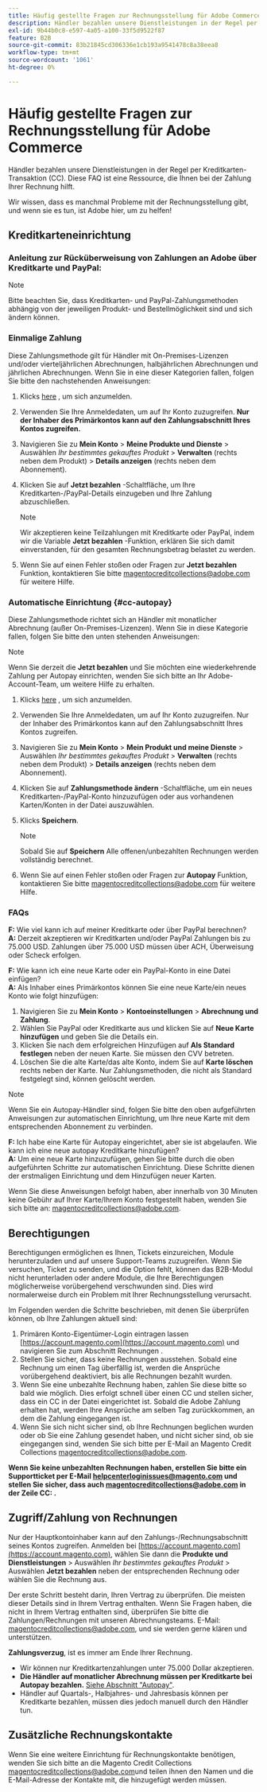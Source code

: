```yaml
---
title: Häufig gestellte Fragen zur Rechnungsstellung für Adobe Commerce
description: Händler bezahlen unsere Dienstleistungen in der Regel per Kreditkarten-Transaktion (CC). Diese FAQ ist eine Ressource, die Ihnen bei der Zahlung Ihrer Rechnung hilft.
exl-id: 9b44b0c8-e597-4a05-a100-33f5d9522f87
feature: B2B
source-git-commit: 83b21845cd306336e1cb193a9541478c8a38eea8
workflow-type: tm+mt
source-wordcount: '1061'
ht-degree: 0%

---
```


# Häufig gestellte Fragen zur Rechnungsstellung für Adobe Commerce

Händler bezahlen unsere Dienstleistungen in der Regel per Kreditkarten-Transaktion (CC). Diese FAQ ist eine Ressource, die Ihnen bei der Zahlung Ihrer Rechnung hilft.

Wir wissen, dass es manchmal Probleme mit der Rechnungsstellung gibt, und wenn sie es tun, ist Adobe hier, um zu helfen!

## Kreditkarteneinrichtung

### Anleitung zur Rücküberweisung von Zahlungen an Adobe über Kreditkarte und PayPal:

>[!NOTE]
>
>Bitte beachten Sie, dass Kreditkarten- und PayPal-Zahlungsmethoden abhängig von der jeweiligen Produkt- und Bestellmöglichkeit sind und sich ändern können.

### Einmalige Zahlung

Diese Zahlungsmethode gilt für Händler mit On-Premises-Lizenzen und/oder vierteljährlichen Abrechnungen, halbjährlichen Abrechnungen und jährlichen Abrechnungen. Wenn Sie in eine dieser Kategorien fallen, folgen Sie bitte den nachstehenden Anweisungen:

1. Klicks [here](https://account.magento.com/customer/account/login) , um sich anzumelden.

1. Verwenden Sie Ihre Anmeldedaten, um auf Ihr Konto zuzugreifen. **Nur der Inhaber des Primärkontos kann auf den Zahlungsabschnitt Ihres Kontos zugreifen.**

1. Navigieren Sie zu **Mein Konto** > **Meine Produkte und Dienste** > Auswählen *Ihr bestimmtes gekauftes Produkt* > **Verwalten** (rechts neben dem Produkt) > **Details anzeigen** (rechts neben dem Abonnement).

1. Klicken Sie auf **Jetzt bezahlen** -Schaltfläche, um Ihre Kreditkarten-/PayPal-Details einzugeben und Ihre Zahlung abzuschließen.

   >[!NOTE]
   >
   >Wir akzeptieren keine Teilzahlungen mit Kreditkarte oder PayPal, indem wir die Variable **Jetzt bezahlen** -Funktion, erklären Sie sich damit einverstanden, für den gesamten Rechnungsbetrag belastet zu werden.

1. Wenn Sie auf einen Fehler stoßen oder Fragen zur **Jetzt bezahlen** Funktion, kontaktieren Sie bitte [magentocreditcollections@adobe.com](mailto:magentocreditcollections@adobe.com) für weitere Hilfe.

### Automatische Einrichtung {#cc-autopay}

Diese Zahlungsmethode richtet sich an Händler mit monatlicher Abrechnung (außer On-Premises-Lizenzen). Wenn Sie in diese Kategorie fallen, folgen Sie bitte den unten stehenden Anweisungen:

>[!NOTE]
>
>Wenn Sie derzeit die **Jetzt bezahlen** und Sie möchten eine wiederkehrende Zahlung per Autopay einrichten, wenden Sie sich bitte an Ihr Adobe-Account-Team, um weitere Hilfe zu erhalten.

1. Klicks [here](https://account.magento.com/customer/account/login) , um sich anzumelden.

1. Verwenden Sie Ihre Anmeldedaten, um auf Ihr Konto zuzugreifen. Nur der Inhaber des Primärkontos kann auf den Zahlungsabschnitt Ihres Kontos zugreifen.

1. Navigieren Sie zu **Mein Konto** > **Mein Produkt und meine Dienste** > Auswählen *Ihr bestimmtes gekauftes Produkt* > **Verwalten** (rechts neben dem Produkt) > **Details anzeigen** (rechts neben dem Abonnement).

1. Klicken Sie auf **Zahlungsmethode ändern** -Schaltfläche, um ein neues Kreditkarten-/PayPal-Konto hinzuzufügen oder aus vorhandenen Karten/Konten in der Datei auszuwählen.

1. Klicks **Speichern**.

   >[!NOTE]
   >
   >Sobald Sie auf **Speichern** Alle offenen/unbezahlten Rechnungen werden vollständig berechnet.

1. Wenn Sie auf einen Fehler stoßen oder Fragen zur **Autopay** Funktion, kontaktieren Sie bitte [magentocreditcollections@adobe.com](mailto:magentocreditcollections@adobe.com) für weitere Hilfe.

### FAQs

**F:** Wie viel kann ich auf meiner Kreditkarte oder über PayPal berechnen?<br>
**A:** Derzeit akzeptieren wir Kreditkarten und/oder PayPal Zahlungen bis zu 75.000 USD. Zahlungen über 75.000 USD müssen über ACH, Überweisung oder Scheck erfolgen.

**F:** Wie kann ich eine neue Karte oder ein PayPal-Konto in eine Datei einfügen?<br>
**A:** Als Inhaber eines Primärkontos können Sie eine neue Karte/ein neues Konto wie folgt hinzufügen:

1. Navigieren Sie zu **Mein Konto** > **Kontoeinstellungen** > **Abrechnung und Zahlung**.
1. Wählen Sie PayPal oder Kreditkarte aus und klicken Sie auf **Neue Karte hinzufügen** und geben Sie die Details ein.
1. Klicken Sie nach dem erfolgreichen Hinzufügen auf **Als Standard festlegen** neben der neuen Karte. Sie müssen den CVV betreten.
1. Löschen Sie die alte Karte/das alte Konto, indem Sie auf **Karte löschen** rechts neben der Karte. Nur Zahlungsmethoden, die nicht als Standard festgelegt sind, können gelöscht werden.

>[!NOTE]
>
>Wenn Sie ein Autopay-Händler sind, folgen Sie bitte den oben aufgeführten Anweisungen zur automatischen Einrichtung, um Ihre neue Karte mit dem entsprechenden Abonnement zu verbinden.

**F:** Ich habe eine Karte für Autopay eingerichtet, aber sie ist abgelaufen. Wie kann ich eine neue autopay Kreditkarte hinzufügen?<br>
**A:** Um eine neue Karte hinzuzufügen, gehen Sie bitte durch die oben aufgeführten Schritte zur automatischen Einrichtung. Diese Schritte dienen der erstmaligen Einrichtung und dem Hinzufügen neuer Karten.

Wenn Sie diese Anweisungen befolgt haben, aber innerhalb von 30 Minuten keine Gebühr auf Ihrer Karte/Ihrem Konto festgestellt haben, wenden Sie sich bitte an: [magentocreditcollections@adobe.com](mailto:magentocreditcollections@adobe.com).


## Berechtigungen

Berechtigungen ermöglichen es Ihnen, Tickets einzureichen, Module herunterzuladen und auf unsere Support-Teams zuzugreifen. Wenn Sie versuchen, Ticket zu senden, und die Option fehlt, können das B2B-Modul nicht herunterladen oder andere Module, die Ihre Berechtigungen möglicherweise vorübergehend verschwunden sind. Dies wird normalerweise durch ein Problem mit Ihrer Rechnungsstellung verursacht.

Im Folgenden werden die Schritte beschrieben, mit denen Sie überprüfen können, ob Ihre Zahlungen aktuell sind:

1. Primären Konto-Eigentümer-Login eintragen lassen [https://account.magento.com](https://account.magento.com) und navigieren Sie zum Abschnitt Rechnungen .
1. Stellen Sie sicher, dass keine Rechnungen ausstehen. Sobald eine Rechnung um einen Tag überfällig ist, werden die Ansprüche vorübergehend deaktiviert, bis alle Rechnungen bezahlt wurden.
1. Wenn Sie eine unbezahlte Rechnung haben, zahlen Sie diese bitte so bald wie möglich. Dies erfolgt schnell über einen CC und stellen sicher, dass ein CC in der Datei eingerichtet ist. Sobald die Adobe Zahlung erhalten hat, werden Ihre Ansprüche am selben Tag zurückkommen, an dem die Zahlung eingegangen ist.
1. Wenn Sie sich nicht sicher sind, ob Ihre Rechnungen beglichen wurden oder ob Sie eine Zahlung gesendet haben, und nicht sicher sind, ob sie eingegangen sind, wenden Sie sich bitte per E-Mail an Magento Credit Collections [magentocreditcollections@adobe.com](mailto:magentocreditcollections@adobe.com).

**Wenn Sie keine unbezahlten Rechnungen haben, erstellen Sie bitte ein Supportticket per E-Mail [helpcenterloginissues@magento.com](mailto:helpcenterloginissues@magento.com) und stellen Sie sicher, dass auch [magentocreditcollections@adobe.com](mailto:magentocreditcollections@adobe.com) in der Zeile CC: .**

## Zugriff/Zahlung von Rechnungen

Nur der Hauptkontoinhaber kann auf den Zahlungs-/Rechnungsabschnitt seines Kontos zugreifen.
Anmelden bei [https://account.magento.com](https://account.magento.com), wählen Sie dann die **Produkte und Dienstleistungen** > Auswählen *Ihr bestimmtes gekauftes Produkt* > Auswählen **Jetzt bezahlen** neben der entsprechenden Rechnung oder wählen Sie die Rechnung aus.

Der erste Schritt besteht darin, Ihren Vertrag zu überprüfen. Die meisten dieser Details sind in Ihrem Vertrag enthalten. Wenn Sie Fragen haben, die nicht in Ihrem Vertrag enthalten sind, überprüfen Sie bitte die Zahlungen/Rechnungen mit unseren Abrechnungsteams.  E-Mail: [magentocreditcollections@adobe.com](mailto:magentocreditcollections@adobe.com), und sie werden gerne klären und unterstützen.

**Zahlungsverzug**, ist es immer am Ende Ihrer Rechnung.

* Wir können nur Kreditkartenzahlungen unter 75.000 Dollar akzeptieren.
* **Die Händler auf monatlicher Abrechnung müssen per Kreditkarte bei Autopay bezahlen.** [Siehe Abschnitt &quot;Autopay&quot;](#cc-autopay).
* Händler auf Quartals-, Halbjahres- und Jahresbasis können per Kreditkarte bezahlen, müssen dies jedoch manuell durch den Händler tun.

## Zusätzliche Rechnungskontakte

Wenn Sie eine weitere Einrichtung für Rechnungskontakte benötigen, wenden Sie sich bitte an die Magento Credit Collections [magentocreditcollections@adobe.com](mailto:magentocreditcollections@adobe.com)und teilen ihnen den Namen und die E-Mail-Adresse der Kontakte mit, die hinzugefügt werden müssen.
